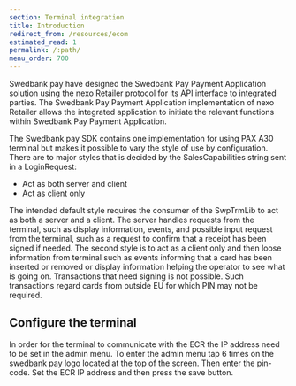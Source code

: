 ```yaml
---
section: Terminal integration
title: Introduction
redirect_from: /resources/ecom
estimated_read: 1
permalink: /:path/
menu_order: 700
---
```

Swedbank pay have designed the Swedbank Pay Payment Application solution using the nexo Retailer protocol for its API
interface to integrated parties. The Swedbank Pay Payment Application implementation of nexo Retailer allows the integrated
application to initiate the relevant functions within Swedbank Pay Payment Application.

The Swedbank pay SDK contains one implementation for using PAX A30 terminal but makes it possible to vary the style of use by configuration.
There are to major styles that is decided by the SalesCapabilities string sent in a LoginRequest:

- Act as both server and client
- Act as client only

The intended default style requires the consumer of the SwpTrmLib to act as both a server and a client.
The server handles requests from the terminal, such as display information, events, and possible input request from the terminal,
such as a request to confirm that a receipt has been signed if needed. The second style is to act as a client only and
then loose information from terminal such as events informing that a card has been inserted or removed or display information
helping the operator to see what is going on. Transactions that need signing is not possible. Such transactions regard
cards from outside EU for which PIN may not be required.

## Configure the terminal
In order for the terminal to communicate with the ECR the IP address need to be set in the admin menu. To enter the admin
menu tap 6 times on the swedbank pay logo located at the top of the screen. Then enter the pin-code. Set the ECR IP address
and then press the save button.